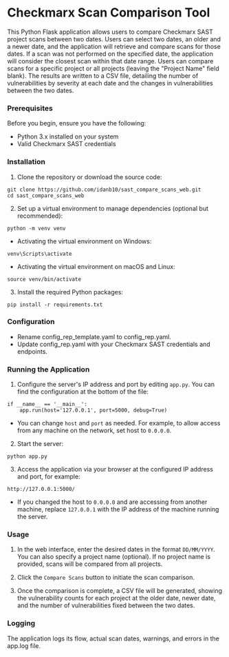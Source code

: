 # Checkmarx Scan Comparison Tool

This Python Flask application allows users to compare Checkmarx SAST project scans between two dates. Users can select two dates, an older and a newer date, and the application will retrieve and compare scans for those dates. If a scan was not performed on the specified date, the application will consider the closest scan within that date range. Users can compare scans for a specific project or all projects (leaving the "Project Name" field blank). The results are written to a CSV file, detailing the number of vulnerabilities by severity at each date and the changes in vulnerabilities between the two dates.

### Prerequisites

Before you begin, ensure you have the following:
- Python 3.x installed on your system
- Valid Checkmarx SAST credentials

### Installation

1. Clone the repository or download the source code:

```
git clone https://github.com/idanb10/sast_compare_scans_web.git
cd sast_compare_scans_web
```

2. Set up a virtual environment to manage dependencies (optional but recommended):

```
python -m venv venv
```
- Activating the virtual environment on Windows:

```
venv\Scripts\activate
```

- Activating the virtual environment on macOS and Linux:
```
source venv/bin/activate 
```

3. Install the required Python packages:
```
pip install -r requirements.txt
```

### Configuration

- Rename config_rep_template.yaml to config_rep.yaml.
- Update config_rep.yaml with your Checkmarx SAST credentials and endpoints.

### Running the Application

1. Configure the server's IP address and port by editing `app.py`. You can find the configuration at the bottom of the file:

```
if __name__ == '__main__':
    app.run(host='127.0.0.1', port=5000, debug=True)
```
- You can change `host` and `port` as needed. For example, to allow access from any machine on the network, set host to `0.0.0.0`.

2. Start the server:
```
python app.py
```

3. Access the application via your browser at the configured IP address and port, for example:

```
http://127.0.0.1:5000/
```

- If you changed the host to `0.0.0.0` and are accessing from another machine, replace `127.0.0.1` with the IP address of the machine running the server.

### Usage

1. In the web interface, enter the desired dates in the format `DD/MM/YYYY`. You can also specify a project name (optional). If no project name is provided, scans will be compared from all projects.

2. Click the `Compare Scans` button to initiate the scan comparison.

3. Once the comparison is complete, a CSV file will be generated, showing the vulnerability counts for each project at the older date, newer date, and the number of vulnerabilities fixed between the two dates.

### Logging

The application logs its flow, actual scan dates, warnings, and errors in the app.log file.

